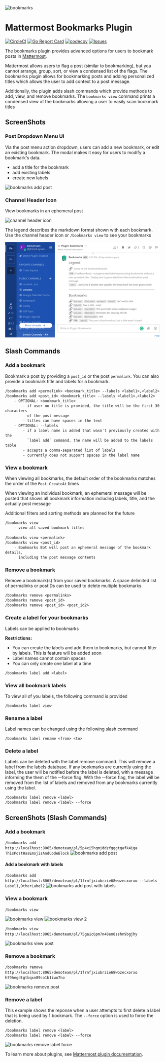 <img src="https://github.com/jfrerich/mattermost-plugin-bookmarks/blob/master/assets/profile.png?raw=true" width="75" height="75" alt="bookmarks">

# Mattermost Bookmarks Plugin

[![CircleCI](https://circleci.com/gh/jfrerich/mattermost-plugin-bookmarks.svg?style=shield)](https://circleci.com/gh/jfrerich/mattermost-plugin-bookmarks)
[![Go Report Card](https://goreportcard.com/badge/github.com/jfrerich/mattermost-plugin-bookmarks)](https://goreportcard.com/report/github.com/jfrerich/mattermost-plugin-bookmarks)
[![codecov](https://codecov.io/gh/jfrerich/mattermost-plugin-bookmarks/branch/master/graph/badge.svg)](https://codecov.io/gh/jfrerich/mattermost-plugin-bookmarks)
[![Issues](https://img.shields.io/github/issues/jfrerich/mattermost-plugin-bookmarks.svg)](https://github.com/jfrerich/mattermost-plugin-bookmarks/issues)

The bookmarks plugin provides advanced options for users to bookmark posts in [Mattermost](https://mattermost.com).

Mattermost allows users to flag a post (similar to bookmarking), but you cannot arrange, group, sort, or view a condensed list of the flags. The bookmarks plugin allows for bookmarking posts and adding personalized titles which allows the user to add context to a post message.

Additionally, the plugin adds slash commands which provide methods to add, view, and remove bookmarks. The `bookmarks view` command prints a condensed view of the bookmarks allowing a user to easily scan bookmark titles

## ScreenShots

### Post Dropdown Menu UI

Via the post menu action dropdown, users can add a new bookmark, or edit an
existing bookmark. The modal makes it easy for users to modify a bookmark's
data.

* add a title for the bookmark
* add existing labels
* create new labels

![bookmarks add post](./assets/PostMenuAction_AddBookmark.gif)

### Channel Header Icon

View bookmarks in an ephemeral post

![channel header icon](./assets/channelHeaderAction.gif)

The legend describes the markdown format shown with each bookmark. Use the channel header icon or `/bookmarks view` to see your
bookmarks

![channel header icon](./assets/commandViewWithLegend.png)

## Slash Commands

### Add a bookmark

Bookmark a post by providing a `post_id` or the post `permalink`. You can also
provide a bookmark title and labels for a bookmark.

```
/bookmarks add <permalink> <bookmark_title> --labels <label1>,<label2>
/bookmarks add <post_id> <bookmark_title> --labels <label1>,<label2>
    - OPTIONAL: <bookmark_title>
        - if user no title is provided, the title will be the first 30 characters
          of the post message
        - titles can have spaces in the text
    - OPTIONAL: --labels
        - if a label name is added that wasn't previously created with the
          `label add` command, the name will be added to the labels table
        - accepts a comma-separated list of labels
        - currently does not support spaces in the label name
```

### View a bookmark

When viewing all bookmarks, the default order of the bookmarks matches the order of the `Post.CreateAt` times

When viewing an individual bookmark, an ephemeral message will be posted that shows all bookmark information including labels, title, and the actually post message

Additional filters and sorting methods are planned for the future

```
/bookmarks view
    - view all saved bookmark titles

/bookmarks view <permalink>
/bookmarks view <post_id>
    - Bookmarks Bot will post an ephemeral message of the bookmark details,
      including the post message contents
```

### Remove a bookmark

Remove a bookmark(s) from your saved bookmarks. A space delimited list of permalinks or postIDs can be used to delete multiple bookmarks

```
/bookmarks remove <permalinks>
/bookmarks remove <post_id>
/bookmarks remove <post_id> <post_id2>
```

### Create a label for your bookmarks

Labels can be applied to bookmarks

**Restrictions:**

- You can create the labels and add them to bookmarks, but cannot filter by labels. This is feature will be added soon
- Label names cannot contain spaces
- You can only create one label at a time

```
/bookmarks label add <label>
```

### View all bookmark labels

To view all of you labels, the following command is provided

```
/bookmarks label view
```

### Rename a label

Label names can be changed using the following slash command

```
/bookmarks label rename <from> <to>
```

### Delete a label

Labels can be deleted with the label remove command. This will remove a label
from the labels database.  If any bookmarks are currently using the label, the
user will be notified before the label is deleted, with a message informing the
them of the --force flag. With the --force flag, the label will be removed from
the list of labels and removed from any bookmarks currently using the label.

```
/bookmarks label remove <label>
/bookmarks label remove <label> --force
```

## ScreenShots (Slash Commands)

### Add a bookmark

`/bookmarks add http://localhost:8065/demoteam/pl/5p4xi5hqmjddzfgggtqafk4iga ThisPostHasEmojisAndCodeBlock`
![bookmarks add post](./assets/commandAddPost.png)

#### Add a bookmark with labels

`/bookmarks add http://localhost:8065/demoteam/pl/1frnfjxiubrzie68wozecxorxo --labels Label1,OtherLabel2`
![bookmarks add post with labels](./assets/commandAddPostWithLabels.png)

### View a bookmark

`/bookmarks view`

![bookmarks view](./assets/commandView.png)
![bookmarks view 2](./assets/commandView2.png)

`/bookmarks view http://localhost:8065/demoteam/pl/75ga1c6pm7n48en8sshn9bgjhy`

![bookmarks view post](./assets/commandViewWithPostID.png)

### Remove a bookmark

`/bookmarks remove http://localhost:8065/demoteam/pl/1frnfjxiubrzie68wozecxorxo h79hegdtgtbqxn89co1b1iwu7ho`

![bookmarks remove post](./assets/commandRemovePost.png)

### Remove a label

This example shows the reponse when a user attempts to first delete a label
that is being used by 1 bookmark.  The `--force` option is used to force the
deletion.

```
/bookmarks label remove <label>
/bookmarks label remove <label> --force
```

![bookmarks remove label force](./assets/commandLabelRemoveForce.png)

To learn more about plugins, see [Mattermost plugin documentation](https://developers.mattermost.com/extend/plugins/).
